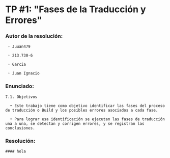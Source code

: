 # TP #1: "Fases de la Traducción y Errores"

### Autor de la resolución:
```
 ◦ Juuan479

 ◦ 213.730-6

 ◦ Garcia

 ◦ Juan Ignacio
```
### Enunciado:
```
7.1. Objetivos

  • Este trabajo tiene como objetivo identificar las fases del proceso de traducción o Build y los posibles errores asociados a cada fase.

  • Para lograr esa identificación se ejecutan las fases de traducción una a una, se detectan y corrigen errores, y se registran las conclusiones.
```
### Resolución:
```
#### hola


```
